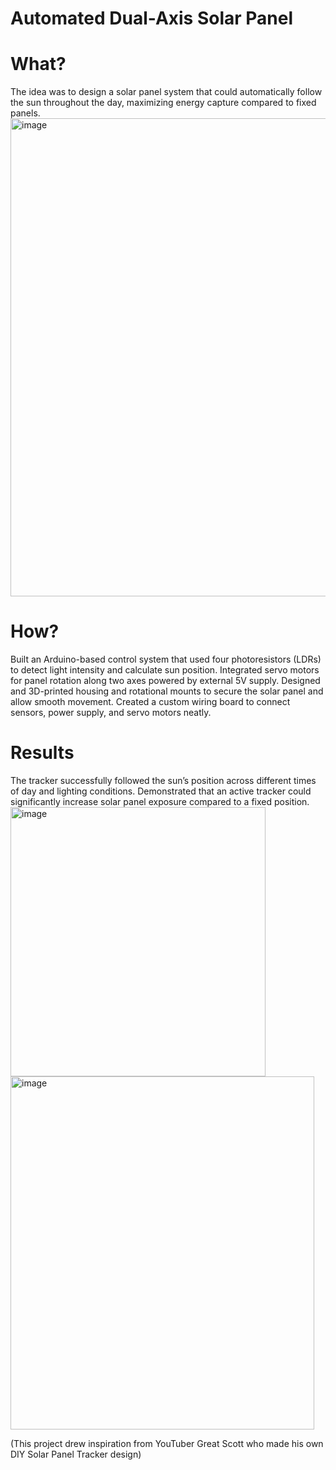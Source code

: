 # Automated Dual-Axis Solar Panel

# What?
The idea was to design a solar panel system that could automatically follow the sun throughout the day, maximizing energy capture compared to fixed panels.<img width="1238" height="765" alt="image" src="https://github.com/user-attachments/assets/ea3ac236-e1f7-4df5-8c6c-f5220cef3ccd" />

# How?
Built an Arduino-based control system that used four photoresistors (LDRs) to detect light intensity and calculate sun position.
Integrated servo motors for panel rotation along two axes powered by external 5V supply.
Designed and 3D-printed housing and rotational mounts to secure the solar panel and allow smooth movement.
Created a custom wiring board to connect sensors, power supply, and servo motors neatly.
# Results
The tracker successfully followed the sun’s position across different times of day and lighting conditions.
Demonstrated that an active tracker could significantly increase solar panel exposure compared to a fixed position.
<img width="408" height="431" alt="image" src="https://github.com/user-attachments/assets/ef802619-880f-4657-9cd1-b03a76b709ba" />
<img width="486" height="565" alt="image" src="https://github.com/user-attachments/assets/989a9f9b-4dea-4e92-84d5-257d248a29f6" />




(This project drew inspiration from YouTuber Great Scott who made his own DIY Solar Panel Tracker design)
